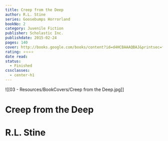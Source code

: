 ```yaml
---
title: Creep from the Deep
author: R.L. Stine
series: Goosebumps Horrorland
bookNo: 2
category: Juvenile Fiction
publisher: Scholastic Inc.
publishdate: 2015-02-24
pages: 140
cover: http://books.google.com/books/content?id=d4HCBAAAQBAJ&printsec=frontcover&img=1&zoom=1&edge=curl&source=gbs_api
rating: ⭐⭐⭐⭐
date read: 
status:
  - Finished
cssclasses:
  - center-h1
---
```

![[03 - Resources/BookCovers/Creep from the Deep.jpg]]
# Creep from the Deep
# R.L. Stine